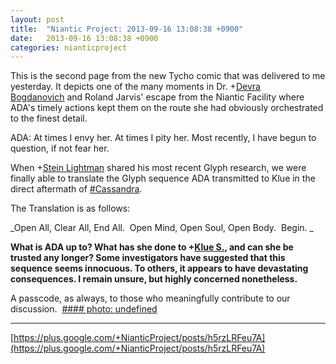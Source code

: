 ```yaml
---
layout: post
title:  "Niantic Project: 2013-09-16 13:08:38 +0900"
date:   2013-09-16 13:08:38 +0900
categories: nianticproject
---
```

This is the second page from the new Tycho comic that was delivered to me yesterday. It depicts one of the many moments in Dr. +[Devra Bogdanovich](https://plus.google.com/102598577258553073047 "") and Roland Jarvis' escape from the Niantic Facility where ADA's timely actions kept them on the route she had obviously orchestrated to the finest detail.

ADA: At times I envy her. At times I pity her. Most recently, I have begun to question, if not fear her.

When +[Stein Lightman](https://plus.google.com/115238965157544465033 "") shared his most recent Glyph research, we were finally able to translate the Glyph sequence ADA transmitted to Klue in the direct aftermath of [#Cassandra](https://plus.google.com/s/%23Cassandra "").

The Translation is as follows:

_Open All, Clear All, End All. 
Open Mind, Open Soul, Open Body. 
Begin. _

**What is ADA up to? What has she done to ****+[Klue S.](https://plus.google.com/110350977702120778591 "")****, and can she be trusted any longer? Some investigators have suggested that this sequence seems innocuous. To others, it appears to have devastating consequences. I remain unsure, but highly concerned nonetheless.**

A passcode, as always, to those who meaningfully contribute to our discussion. 
[#### photo: undefined](https://lh5.googleusercontent.com/-F-_Au6GnNVY/UjaDdzmZeKI/AAAAAAAANW4/r-V60BkTdmk/Angel.png "")
- - -
[https://plus.google.com/+NianticProject/posts/h5rzLRFeu7A](https://plus.google.com/+NianticProject/posts/h5rzLRFeu7A)
